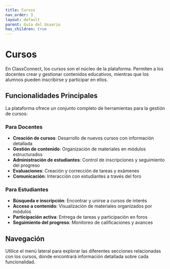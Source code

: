 ```yaml
---
title: Cursos
nav_order: 3
layout: default
parent: Guía del Usuario
has_children: true
---
```


# Cursos

En ClassConnect, los cursos son el núcleo de la plataforma. Permiten a los docentes crear y gestionar contenidos educativos, mientras que los alumnos pueden inscribirse y participar en ellos.

## Funcionalidades Principales

La plataforma ofrece un conjunto completo de herramientas para la gestión de cursos:

### Para Docentes

- **Creación de cursos**: Desarrollo de nuevos cursos con información detallada
- **Gestión de contenido**: Organización de materiales en módulos estructurados
- **Administración de estudiantes**: Control de inscripciones y seguimiento del progreso
- **Evaluaciones**: Creación y corrección de tareas y exámenes
- **Comunicación**: Interacción con estudiantes a través del foro

### Para Estudiantes

- **Búsqueda e inscripción**: Encontrar y unirse a cursos de interés
- **Acceso a contenido**: Visualización de materiales organizados por módulos
- **Participación activa**: Entrega de tareas y participación en foros
- **Seguimiento del progreso**: Monitoreo de calificaciones y avances

## Navegación

Utilice el menú lateral para explorar las diferentes secciones relacionadas con los cursos, donde encontrará información detallada sobre cada funcionalidad.
